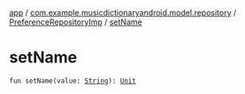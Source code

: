 [app](../../index.md) / [com.example.musicdictionaryandroid.model.repository](../index.md) / [PreferenceRepositoryImp](index.md) / [setName](./set-name.md)

# setName

`fun setName(value: `[`String`](https://kotlinlang.org/api/latest/jvm/stdlib/kotlin/-string/index.html)`): `[`Unit`](https://kotlinlang.org/api/latest/jvm/stdlib/kotlin/-unit/index.html)